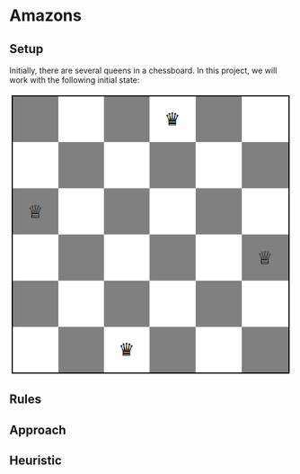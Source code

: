 # Amazons
## Setup
Initially, there are several queens in a chessboard. In this project, we will work with the following initial state:

<img align = "center" src="https://raw.githubusercontent.com/pgmpablo157321/Amazons/master/initial.png">


## Rules

## Approach


## Heuristic
